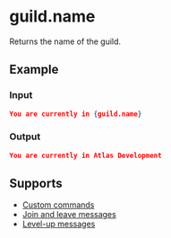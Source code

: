 # guild.name

Returns the name of the guild.

## Example

### Input

```json
You are currently in {guild.name}
```

### Output

```json
You are currently in Atlas Development
```

## Supports

* [Custom commands](/Modules/custom_commands/)
* [Join and leave messages](/Modules/join_leave_messages/)
* [Level-up messages](/Modules/levels/)
